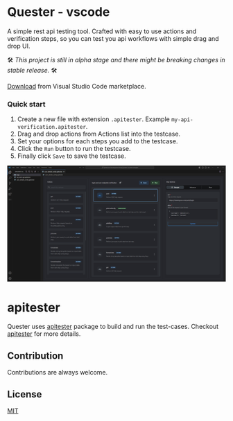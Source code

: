 # Quester - vscode

A simple rest api testing tool. Crafted with easy to use actions and verification steps, so you can test you api workflows with simple drag and drop UI.

🛠️ _This project is still in alpha stage and there might be breaking changes in stable release._ 🛠️

[Download](https://marketplace.visualstudio.com/items?itemName=9paradox.quester-vscode) from Visual Studio Code marketplace.

### Quick start
1. Create a new file with extension `.apitester`. Example `my-api-verification.apitester`.
2. Drag and drop actions from Actions list into the testcase.
3. Set your options for each steps you add to the testcase.
4. Click the `Run` button to run the testcase.
5. Finally click `Save` to save the testcase.

![Quester vscode extension](./assets/quester-vscode-screenshot.png)

# apitester

Quester uses [apitester](https://github.com/9paradox/apitester) package to build and run the test-cases. Checkout [apitester](https://github.com/9paradox/apitester) for more details.

## Contribution

Contributions are always welcome.

## License

[MIT](https://choosealicense.com/licenses/mit/)
